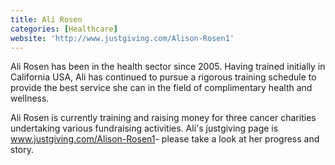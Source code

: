 ```yaml
---
title: Ali Rosen
categories: [Healthcare]
website: 'http://www.justgiving.com/Alison-Rosen1'
---
```

Ali Rosen has been in the health sector since 2005. Having trained initially in California USA, Ali has continued to pursue a rigorous training schedule to provide the best service she can in the field of complimentary health and wellness.

Ali Rosen is currently training and raising money for three cancer charities undertaking various fundraising activities. Ali's justgiving page is [www.justgiving.com/Alison-<wbr></wbr>Rosen1](http://www.justgiving.com/Alison-Rosen1)- please take a look at her progress and story.

